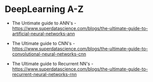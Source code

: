 # DeepLearning A-Z


- The Untimate guide to ANN's - https://www.superdatascience.com/blogs/the-ultimate-guide-to-artificial-neural-networks-ann


- The Ultimate guide to CNN's - https://www.superdatascience.com/blogs/the-ultimate-guide-to-convolutional-neural-networks-cnn


- The Ultimate guide to Recurrent NN's - https://www.superdatascience.com/blogs/the-ultimate-guide-to-recurrent-neural-networks-rnn
